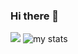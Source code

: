 ### Hi there 👋
![](https://komarev.com/ghpvc/?username=sobhanzadehali&color=blue)
![my stats](https://github-readme-stats.vercel.app/api?username=sobhanzadehali&show_icons=true&theme=transparent)
